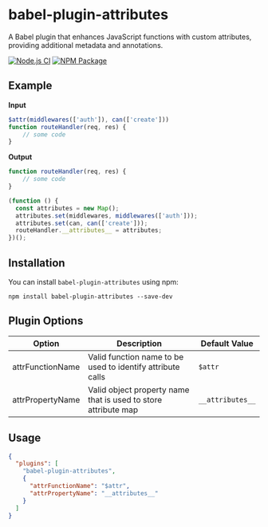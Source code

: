 # babel-plugin-attributes

A Babel plugin that enhances JavaScript functions with custom attributes, providing additional metadata and annotations.

[![Node.js CI](https://github.com/jan53n/babel-plugin-attributes/actions/workflows/node.js.yml/badge.svg?branch=master)](https://github.com/jan53n/babel-plugin-attributes/actions/workflows/node.js.yml) [![NPM Package](https://github.com/jan53n/babel-plugin-attributes/actions/workflows/npm-publish.yml/badge.svg)](https://www.npmjs.com/package/babel-plugin-attributes)

## Example

**Input**
```javascript
$attr(middlewares(['auth']), can(['create']))
function routeHandler(req, res) {
    // some code
}
```

**Output**
```javascript
function routeHandler(req, res) {
    // some code
}

(function () {
  const attributes = new Map();
  attributes.set(middlewares, middlewares(['auth']));
  attributes.set(can, can(['create']));
  routeHandler.__attributes__ = attributes;
})();
```

## Installation

You can install `babel-plugin-attributes` using npm:

```shell
npm install babel-plugin-attributes --save-dev
```

## Plugin Options

| Option            | Description                                                | Default Value |
| ----------------- | ---------------------------------------------------------- | ------------- |
| attrFunctionName  | Valid function name to be used to identify attribute calls | `$attr`       |
| attrPropertyName  | Valid object property name that is used to store attribute map | `__attributes__`       |

## Usage

```json
{
  "plugins": [
    "babel-plugin-attributes",
    {
      "attrFunctionName": "$attr",
      "attrPropertyName": "__attributes__"
    }
  ]
}
```
